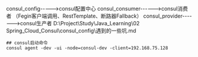 consul_config----->consul配置中心
consul_consumer------>consul消费者 （Fegin客户端调用、RestTemplate、断路器Fallback）
consul_provider------->consul生产者
D:\Project\Study\Java_Learning\02 Spring_Cloud_Consul\consul_config\遇到的一些坑.md
```shell script
## consul启动命令
consul agent -dev -ui -node=consul-dev -client=192.168.75.128
```
